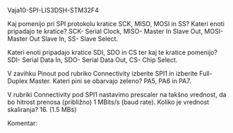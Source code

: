 Vaja10-SPI-LIS3DSH-STM32F4

Kaj pomenijo pri SPI protokolu kratice SCK, MISO, MOSI in SS? Kateri enoti pripadajo te kratice? SCK- Serial Clock, MISO- Master In Slave Out, MOSI- Master Out Slave In, SS- Slave Select.

Kateri enoti pripadajo kratice SDI, SDO in CS ter kaj te kratice pomenijo? SDI- Serial Data In, SDO- Serial Data Out, CS- Chip Select.

V zavihku Pinout pod rubriko Connectivity izberite SPI1 in izberite Full-Duplex Master. Kateri pini se obarvajo zeleno? PA5, PA6 in PA7.

V rubriki Connectivity pod SPI1 nastavimo prescaler na takšno vrednost, da bo hitrost prenosa (približno) 1 MBits/s (baud rate). Koliko je vrednost skaliranja? 16. (1.5 MBs)

Komentar: 
